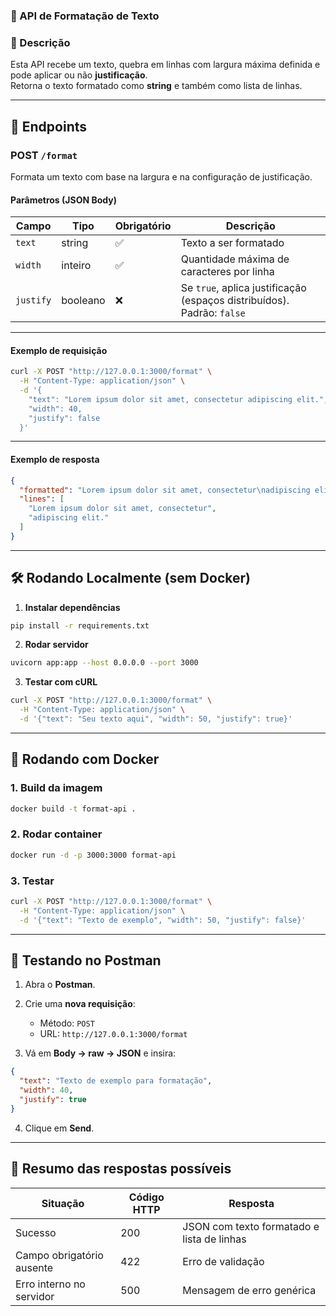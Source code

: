 ### 📝 API de Formatação de Texto

### 📌 Descrição
Esta API recebe um texto, quebra em linhas com largura máxima definida e pode aplicar ou não **justificação**.  
Retorna o texto formatado como **string** e também como lista de linhas.

---

## 🚀 Endpoints

### **POST `/format`**
Formata um texto com base na largura e na configuração de justificação.

#### **Parâmetros (JSON Body)**

| Campo      | Tipo      | Obrigatório | Descrição |
|------------|-----------|-------------|-----------|
| `text`     | string    | ✅          | Texto a ser formatado |
| `width`    | inteiro   | ✅          | Quantidade máxima de caracteres por linha |
| `justify`  | booleano  | ❌          | Se `true`, aplica justificação (espaços distribuídos). Padrão: `false` |

---

#### **Exemplo de requisição**
```bash
curl -X POST "http://127.0.0.1:3000/format" \
  -H "Content-Type: application/json" \
  -d '{
    "text": "Lorem ipsum dolor sit amet, consectetur adipiscing elit.",
    "width": 40,
    "justify": false
  }'
```

---

#### **Exemplo de resposta**

```json
{
  "formatted": "Lorem ipsum dolor sit amet, consectetur\nadipiscing elit.",
  "lines": [
    "Lorem ipsum dolor sit amet, consectetur",
    "adipiscing elit."
  ]
}
```

---

## 🛠 Rodando Localmente (sem Docker)

1. **Instalar dependências**

```bash
pip install -r requirements.txt
```

2. **Rodar servidor**

```bash
uvicorn app:app --host 0.0.0.0 --port 3000
```

3. **Testar com cURL**

```bash
curl -X POST "http://127.0.0.1:3000/format" \
  -H "Content-Type: application/json" \
  -d '{"text": "Seu texto aqui", "width": 50, "justify": true}'
```

---

## 🐳 Rodando com Docker

### **1. Build da imagem**

```bash
docker build -t format-api .
```

### **2. Rodar container**

```bash
docker run -d -p 3000:3000 format-api
```

### **3. Testar**

```bash
curl -X POST "http://127.0.0.1:3000/format" \
  -H "Content-Type: application/json" \
  -d '{"text": "Texto de exemplo", "width": 50, "justify": false}'
```

---

## 🧪 Testando no Postman

1. Abra o **Postman**.
2. Crie uma **nova requisição**:

   * Método: `POST`
   * URL: `http://127.0.0.1:3000/format`
3. Vá em **Body → raw → JSON** e insira:

```json
{
  "text": "Texto de exemplo para formatação",
  "width": 40,
  "justify": true
}
```

4. Clique em **Send**.

---

## 🔎 Resumo das respostas possíveis

| Situação                  | Código HTTP | Resposta                                   |
| ------------------------- | ----------- | ------------------------------------------ |
| Sucesso                   | 200         | JSON com texto formatado e lista de linhas |
| Campo obrigatório ausente | 422         | Erro de validação                          |
| Erro interno no servidor  | 500         | Mensagem de erro genérica                  |

